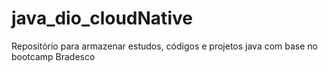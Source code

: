 # java_dio_cloudNative
Repositório para armazenar estudos, códigos e projetos java com base no bootcamp Bradesco
